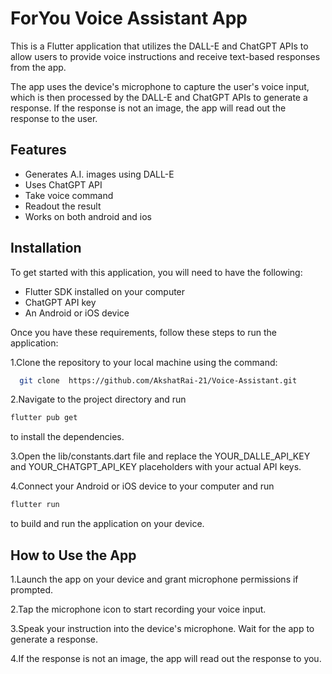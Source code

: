
# ForYou Voice Assistant App

This is a Flutter application that utilizes the DALL-E and ChatGPT APIs to allow users to provide voice instructions and receive text-based responses from the app.

The app uses the device's microphone to capture the user's voice input, which is then processed by the DALL-E and ChatGPT APIs to generate a response. If the response is not an image, the app will read out the response to the user.





## Features

- Generates A.I. images using DALL-E
- Uses ChatGPT API 
- Take voice command
- Readout the result 
- Works on both android and ios






## Installation

To get started with this application, you will need to have the following:

- Flutter SDK installed on your computer
- ChatGPT API key
- An Android or iOS device

Once you have these requirements, follow these steps to run the application:

1.Clone the repository to  your local machine using the command:

```bash
  git clone  https://github.com/AkshatRai-21/Voice-Assistant.git
```
2.Navigate to the project directory and run
```bash
flutter pub get
```
 to install the dependencies.

3.Open the lib/constants.dart file and replace the YOUR_DALLE_API_KEY and YOUR_CHATGPT_API_KEY placeholders with your actual API keys.

4.Connect your Android or iOS device to your computer and run
```bash 
flutter run
```
 to build and run the     application on your device.

     


    
## How to Use the App
1.Launch the app on your device and grant microphone permissions if prompted.

2.Tap the microphone icon to start recording your voice input.

3.Speak your instruction into the device's microphone.
Wait for the app to generate a response.

4.If the response is not an image, the app will read out the response to you.
